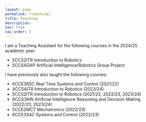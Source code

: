 ```yaml
---
layout: page
permalink: /teaching/
title: Teaching
description: 
nav: true
nav_order: 5
---
```


I am a Teaching Assistant for the following courses in the 2024/25 academic year:
- 5CCS2ITR Introduction to Robotics
- 5CCSAGAP Artificial Intelligence/Robotics Group Project

I have previously also taught the following courses:
- 6CCE3RSC Real Time Systems and Control (2021/22)
- 4CCSAITR Introduction to Robotics (2023/24)
- 5CCS2ITR Introduction to Robotics (2021/22, 2022/23, 2023/24)
- 6CCS3AIN Artificial Intelligence Reasoning and Decision Making (2022/23, 2023/24)
- 5CCE2MCT Mechatronics (2022/23)
- 6CCE3SAC Systems and Control (2022/23)